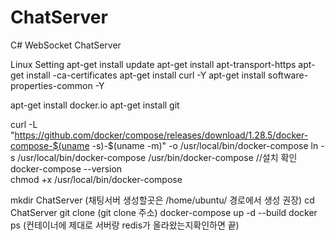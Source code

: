 # ChatServer
C# WebSocket ChatServer

Linux Setting
apt-get install update
apt-get install apt-transport-https
apt-get install -ca-certificates
apt-get install curl -Y
apt-get install software-properties-common -Y

apt-get install docker.io
apt-get install git

curl -L "https://github.com/docker/compose/releases/download/1.28.5/docker-compose-$(uname -s)-$(uname -m)" -o /usr/local/bin/docker-compose
ln -s /usr/local/bin/docker-compose /usr/bin/docker-compose
//설치 확인
docker-compose --version  
chmod +x /usr/local/bin/docker-compose 

mkdir ChatServer (채팅서버 생성할곳은 /home/ubuntu/ 경로에서 생성 권장)
cd ChatServer
git clone (git clone 주소)
docker-compose up -d --build
docker ps (컨테이너에 제대로 서버랑 redis가 올라왔는지확인하면 끝)


